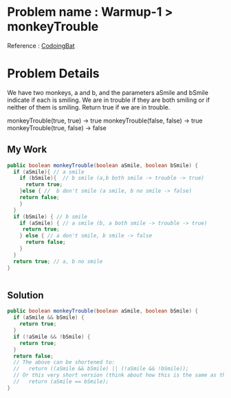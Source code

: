 

# Problem name : Warmup-1 > monkeyTrouble

Reference : [CodoingBat](http://codingbat.com/prob/p181646)

# Problem Details 
We have two monkeys, a and b, and the parameters aSmile and bSmile indicate if each is smiling. We are in trouble if they are both smiling or if neither of them is smiling. Return true if we are in trouble.

monkeyTrouble(true, true) → true
monkeyTrouble(false, false) → true
monkeyTrouble(true, false) → false

## My Work
```java
public boolean monkeyTrouble(boolean aSmile, boolean bSmile) {
  if (aSmile){ // a smile
    if (bSmile){  // b smile (a,b both smile -> trouble -> true)
      return true;
    }else { //  b don't smile (a smile, b no smile -> false)
    return false; 
    }
  }
  if (bSmile) { // b smile
    if (aSmile) { // a smile (b, a both smile -> trouble -> true)
     return true; 
    } else { // a don't smile, b smile -> false
      return false;
    }
  }
  return true; // a, b no smile 
}



```

## Solution
```java
public boolean monkeyTrouble(boolean aSmile, boolean bSmile) {
  if (aSmile && bSmile) {
    return true;
  }
  if (!aSmile && !bSmile) {
    return true;
  }
  return false;
  // The above can be shortened to:
  //   return ((aSmile && bSmile) || (!aSmile && !bSmile));
  // Or this very short version (think about how this is the same as the above)
  //   return (aSmile == bSmile);
}
```